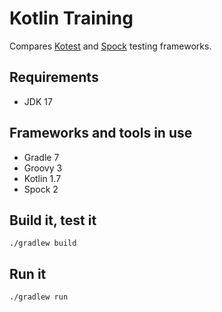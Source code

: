 # Kotlin Training

Compares 
[Kotest](https://kotest.io)
and
[Spock](https://spockframework.org)
testing frameworks.
                          
## Requirements
* JDK 17

## Frameworks and tools in use
* Gradle 7
* Groovy 3
* Kotlin 1.7
* Spock 2

## Build it, test it

```shell
./gradlew build
```
           
## Run it

```shell
./gradlew run
```
